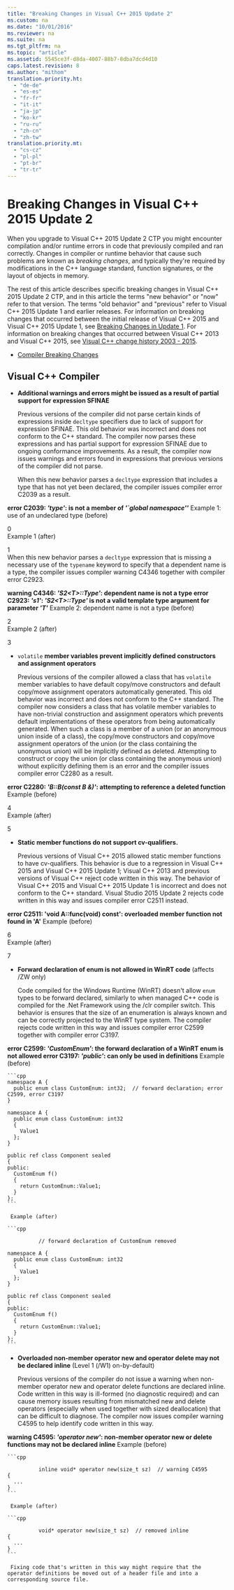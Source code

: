 ```yaml
---
title: "Breaking Changes in Visual C++ 2015 Update 2"
ms.custom: na
ms.date: "10/01/2016"
ms.reviewer: na
ms.suite: na
ms.tgt_pltfrm: na
ms.topic: "article"
ms.assetid: 5545ce3f-d8da-4007-88b7-8dba7dcd4d10
caps.latest.revision: 8
ms.author: "mithom"
translation.priority.ht: 
  - "de-de"
  - "es-es"
  - "fr-fr"
  - "it-it"
  - "ja-jp"
  - "ko-kr"
  - "ru-ru"
  - "zh-cn"
  - "zh-tw"
translation.priority.mt: 
  - "cs-cz"
  - "pl-pl"
  - "pt-br"
  - "tr-tr"
---
```

# Breaking Changes in Visual C++ 2015 Update 2
When you upgrade to Visual C++ 2015 Update 2 CTP you might encounter compilation and/or runtime errors in code that previously compiled and ran correctly. Changes in compiler or runtime behavior that cause such problems are known as *breaking changes*, and typically they're required by modifications in the C++ language standard, function signatures, or the layout of objects in memory.  
  
 The rest of this article describes specific breaking changes in Visual C++ 2015 Update 2 CTP, and in this article the terms "new behavior" or "now" refer to that version. The terms "old behavior" and "previous" refer to Visual C++ 2015 Update 1 and earlier releases. For information on breaking changes that occurred between the initial release of Visual C++ 2015 and Visual C++ 2015 Update 1, see [Breaking Changes in Update 1](../VS_not_in_toc/breaking-changes-in-visual-c---2015-update-1.md). For information on breaking changes that occurred between Visual C++ 2013 and Visual C++ 2015, see [Visual C++ change history 2003 - 2015](../Topic/Visual%20C++%20change%20history%202003%20-%2020151.md).  
  
-   [Compiler Breaking Changes](#BK_compiler)  
  
##  <a name="BK_compiler"></a> Visual C++ Compiler  
  
-   **Additional warnings and errors might be issued as a result of partial support for expression SFINAE**  
  
     Previous versions of the compiler did not parse certain kinds of expressions inside `decltype` specifiers due to lack of  support for expression SFINAE. This old behavior was incorrect and does not conform to the C++ standard. The compiler now parses these expressions and has partial support for expression SFINAE due to  ongoing conformance improvements. As a result, the compiler now issues warnings and errors found in  expressions that previous versions of the compiler did not parse.  
  
     When this new behavior parses a `decltype` expression that includes a type that has not yet been declared, the compiler issues compiler error C2039 as a result.  
  
 **error C2039: *'type'*: is not a member of *'`global namespace''***     Example 1:  use of an undeclared type (before)  
  
<CodeContentPlaceHolder>0</CodeContentPlaceHolder>  
     Example 1 (after)  
  
<CodeContentPlaceHolder>1</CodeContentPlaceHolder>  
     When this new behavior parses a `decltype` expression that is missing a necessary use of the `typename` keyword to specify that a dependent name is a type, the compiler issues  compiler warning C4346 together with compiler error C2923.  
  
 **warning C4346: *'S2<T\>::Type'*: dependent name is not a type error C2923: *'s1'*: *'S2<T\>::Type'* is not a valid template type argument for parameter *'T'***     Example 2: dependent name is not a type (before)  
  
<CodeContentPlaceHolder>2</CodeContentPlaceHolder>  
     Example 2 (after)  
  
<CodeContentPlaceHolder>3</CodeContentPlaceHolder>  
-   `volatile` **member variables prevent implicitly defined constructors and assignment operators**  
  
     Previous versions of the compiler allowed a class that has `volatile` member variables to have default copy/move constructors and default copy/move assignment operators automatically generated. This old behavior was incorrect and does not conform to the C++ standard. The compiler now considers a class that has volatile member variables to have non-trivial construction and assignment operators which prevents default implementations of these operators from being automatically generated.  When such a class is a member of a union (or an anonymous union inside of a class), the copy/move constructors and copy/move assignment operators of the union (or the class containing the unonymous union) will be implicitly defined as deleted. Attempting to construct or copy the union (or class containing the anonymous union) without explicitly defining them is an error and the compiler  issues compiler error C2280 as a result.  
  
 **error C2280: *'B::B(const B &)'*: attempting to reference a deleted function**     Example (before)  
  
<CodeContentPlaceHolder>4</CodeContentPlaceHolder>  
     Example (after)  
  
<CodeContentPlaceHolder>5</CodeContentPlaceHolder>  
-   **Static member functions do not support cv-qualifiers.**  
  
     Previous versions of Visual C++ 2015 allowed static member functions to have cv-qualifiers. This behavior is due to a regression in Visual C++ 2015 and Visual C++ 2015 Update 1; Visual C++ 2013 and previous versions of Visual C++ reject code written in this way. The behavior of Visual C++ 2015 and Visual C++ 2015 Update 1 is incorrect and does not conform to the C++ standard.  Visual Studio 2015 Update 2 rejects code written in this way and issues compiler error C2511 instead.  
  
 **error C2511: 'void A::func(void) const': overloaded member function not found in 'A'**     Example (before)  
  
<CodeContentPlaceHolder>6</CodeContentPlaceHolder>  
     Example (after)  
  
<CodeContentPlaceHolder>7</CodeContentPlaceHolder>  
-   **Forward declaration of enum is not allowed in WinRT code** (affects /ZW only)  
  
     Code compiled for the Windows Runtime (WinRT) doesn't allow `enum` types to be forward declared, similarly to when managed C++ code is compiled for the .Net Framework using the /clr compiler switch. This behavior is ensures that the size of an enumeration is always known and can be correctly projected to the WinRT type system. The compiler rejects code written in this way and  issues compiler error C2599 together with compiler error C3197.  
  
 **error C2599: *'CustomEnum'*: the forward declaration of a WinRT enum is not allowed error C3197: *'public'*: can only be used in definitions**     Example (before)  
  
    ```cpp  
    namespace A {  
      public enum class CustomEnum: int32;  // forward declaration; error C2599, error C3197  
    }  
  
    namespace A {  
      public enum class CustomEnum: int32  
      {  
        Value1  
      };  
    }  
  
    public ref class Component sealed  
    {  
    public:  
      CustomEnum f()  
      {  
        return CustomEnum::Value1;  
      }  
    };  
    ```  
  
     Example (after)  
  
    ```cpp  
  
              // forward declaration of CustomEnum removed  
  
    namespace A {  
      public enum class CustomEnum: int32  
      {  
        Value1  
      };  
    }  
  
    public ref class Component sealed  
    {  
    public:  
      CustomEnum f()  
      {  
        return CustomEnum::Value1;  
      }  
    };  
    ```  
  
-   **Overloaded non-member operator new and operator delete may not be declared inline** (Level 1 (/W1) on-by-default)  
  
     Previous versions of the compiler do not issue a warning when non-member operator new and operator delete functions are declared inline. Code written in this way is ill-formed (no diagnostic required) and can cause memory issues  resulting from mismatched new and delete operators (especially when used together with sized deallocation) that can be difficult to diagnose.   The compiler now issues compiler warning C4595 to help identify code written in this way.  
  
 **warning C4595: *'operator new'*: non-member operator new or delete functions may not be declared inline**     Example (before)  
  
    ```cpp  
  
              inline void* operator new(size_t sz)  // warning C4595  
    {  
      ...  
    }  
    ```  
  
     Example (after)  
  
    ```cpp  
  
              void* operator new(size_t sz)  // removed inline  
    {  
      ...  
    }  
    ```  
  
     Fixing code that's written in this way might require that the operator definitions be moved out of a header file and into a corresponding source file.